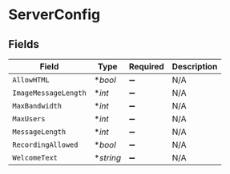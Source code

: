 # ServerConfig


## Fields

| Field                | Type                 | Required             | Description          |
| -------------------- | -------------------- | -------------------- | -------------------- |
| `AllowHTML`          | **bool*              | :heavy_minus_sign:   | N/A                  |
| `ImageMessageLength` | **int*               | :heavy_minus_sign:   | N/A                  |
| `MaxBandwidth`       | **int*               | :heavy_minus_sign:   | N/A                  |
| `MaxUsers`           | **int*               | :heavy_minus_sign:   | N/A                  |
| `MessageLength`      | **int*               | :heavy_minus_sign:   | N/A                  |
| `RecordingAllowed`   | **bool*              | :heavy_minus_sign:   | N/A                  |
| `WelcomeText`        | **string*            | :heavy_minus_sign:   | N/A                  |